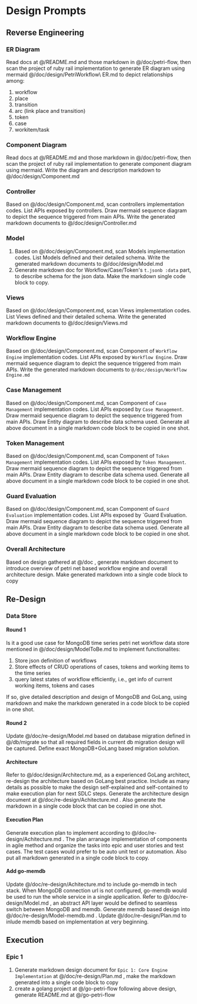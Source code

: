 # Design Prompts

## Reverse Engineering

### ER Diagram

Read docs at @/README.md  and those markdown in @/doc/petri-flow, then scan the project of ruby rail implementation to generate ER diagram using mermaid @/doc/design/PetriWorkflow\ ER.md to depict relationships among:
1. workflow
2. place
3. transition
4. arc (link place and transition)
5. token
6. case 
7. workitem/task

### Component Diagram

Read docs at @/README.md  and those markdown in @/doc/petri-flow, then scan the project of ruby rail implementation to generate component diagram using mermaid. Write the diagram and description markdown to @/doc/design/Component.md 

### Controller

Based on @/doc/design/Component.md, scan controllers implementation codes. List APIs exposed by controllers. Draw mermaid sequence diagram to depict the sequence triggered from main APIs. Write the generated markdown documents to @/doc/design/Controller.md

### Model

1. Based on @/doc/design/Component.md, scan Models implementation codes. List Models defined and their detailed schema. Write the generated markdown documents to @/doc/design/Model.md
2. Generate markdown doc for Workflow/Case/Token's `t.jsonb :data` part, to describe schema for the json data. Make the markdown single code block to copy.

### Views

Based on @/doc/design/Component.md, scan Views implementation codes. List Views defined and their detailed schema. Write the generated markdown documents to @/doc/design/Views.md

### Workflow Engine

Based on @/doc/design/Component.md, scan Component of `Workflow Engine` implementation codes. List APIs exposed by `Workflow Engine`. Draw mermaid sequence diagram to depict the sequence triggered from main APIs. Write the generated markdown documents to `@/doc/design/Workflow Engine.md`

### Case Management

Based on @/doc/design/Component.md, scan Component of `Case Management` implementation codes. List APIs exposed by `Case Management`. Draw mermaid sequence diagram to depict the sequence triggered from main APIs. Draw Entity diagram to describe data schema used. Generate all above document in a single markdown code block to be copied in one shot.

### Token Management

Based on @/doc/design/Component.md, scan Component of `Token Management` implementation codes. List APIs exposed by `Token Management`. Draw mermaid sequence diagram to depict the sequence triggered from main APIs. Draw Entity diagram to describe data schema used. Generate all above document in a single markdown code block to be copied in one shot.

### Guard Evaluation

Based on @/doc/design/Component.md, scan Component of `Guard Evaluation` implementation codes. List APIs exposed by `Guard Evaluation. Draw mermaid sequence diagram to depict the sequence triggered from main APIs. Draw Entity diagram to describe data schema used. Generate all above document in a single markdown code block to be copied in one shot.

### Overall Architecture

Based on design gathered at @/doc , generate markdown document to introduce overview of petri net based workflow engine and overall architecture design. Make generated markdown into a single code block to copy

## Re-Design

### Data Store

#### Round 1
Is it a good use case for MongoDB time series petri net workflow data store mentioned in @/doc/design/ModelToBe.md  to implement functionalites:
1. Store json definition of workflows
2. Store effects of CRUD operations of cases, tokens and working items to the time series 
3. query latest states of workflow efficiently, i.e., get info of current working items, tokens and cases

If so, give detailed description and design of MongoDB and GoLang, using markdown and make the markdown generated in a code block to be copied in one shot.

#### Round 2

Update @/doc/re-design/Model.md based on database migration defined in @/db/migrate so that all required fields in current db migration design will be captured. Define exact MongoDB+GoLang based migration solution.

#### Architecture

Refer to @/doc/design/Architecture.md, as a experienced GoLang architect, re-design the architecture based on GoLang best practice. Include as many details as possible to make the design self-explained and self-contained to make execution plan for next SDLC steps. Generate the architecture design document at @/doc/re-design/Achitecture.md . Also generate the markdown in a single code block that can be copied in one shot.

#### Execution Plan

Generate execution plan to implement according to @/doc/re-design/Achitecture.md . The plan arranage implementation of components in agile method and organize the tasks into epic and user stories and test cases. The test cases would prefer to be auto unit test or automation. Also put all markdown generated in a single code block to copy.

#### Add go-memdb

Update @/doc/re-design/Achitecture.md to include go-memdb in tech stack. When MongoDB connection url is not configured, go-memdb would be used to run the whole service in a single application. Refer to @/doc/re-design/Model.md , an abstract API layer would be defined to seamless switch between MongoDB and memdb. Generate memdb based design into @/doc/re-design/Model-memdb.md . Update @/doc/re-design/Plan.md to inlude memdb based on implementation at very beginning.

## Execution

### Epic 1

1. Generate markdown design document for `Epic 1: Core Engine Implementation` at @/doc/re-design/Plan.md , make the markdown generated into a single code block to copy
2. create a golang project at @/go-petri-flow following above design, generate README.md at @/go-petri-flow
